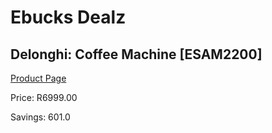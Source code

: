 
# Ebucks Dealz
## Delonghi: Coffee Machine [ESAM2200]
[Product Page](https://www.ebucks.com/web/shop/productSelected.do?prodId=1158922687&catId=704984897)

Price: R6999.00

Savings: 601.0


	